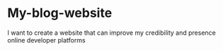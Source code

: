 # My-blog-website
I want to create a website that can improve my credibility and presence online developer platforms
